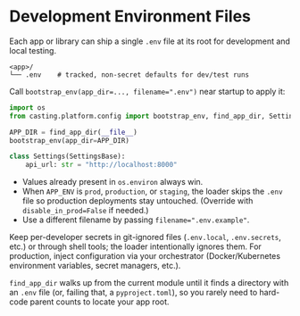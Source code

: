 # Development Environment Files

Each app or library can ship a single `.env` file at its root for development and local testing.

```
<app>/
└── .env    # tracked, non-secret defaults for dev/test runs
```

Call `bootstrap_env(app_dir=..., filename=".env")` near startup to apply it:

```python
import os
from casting.platform.config import bootstrap_env, find_app_dir, SettingsBase

APP_DIR = find_app_dir(__file__)
bootstrap_env(app_dir=APP_DIR)

class Settings(SettingsBase):
    api_url: str = "http://localhost:8000"
```

* Values already present in `os.environ` always win.
* When `APP_ENV` is `prod`, `production`, or `staging`, the loader skips the `.env` file so production deployments stay untouched. (Override with `disable_in_prod=False` if needed.)
* Use a different filename by passing `filename=".env.example"`.

Keep per-developer secrets in git-ignored files (`.env.local`, `.env.secrets`, etc.) or through shell tools; the loader intentionally ignores them. For production, inject configuration via your orchestrator (Docker/Kubernetes environment variables, secret managers, etc.).

`find_app_dir` walks up from the current module until it finds a directory with an `.env`
file (or, failing that, a `pyproject.toml`), so you rarely need to hard-code parent
counts to locate your app root.
